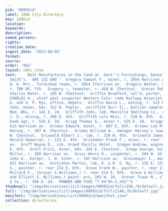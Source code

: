```yaml
---
pid: '00992cd'
label: 1886 City Directory
key: 1886cd
location: 
keywords: 
description: 
named_persons: 
rights: 
creation_date: 
ingest_date: '2023-08-03'
format: 
source: 
order: '992'
layout: cmhc_item
text: '   Best Manufactures in the land at  Gent''s Furnishings, Daniels, Fisher &
  Smith’s.  GRE 132 GRO ‘  Gregory Samuel F., miner, r. 2054 Harrison av.  Gregory
  8. A. Mrs., furnished rooms, r. 2054 Ifarrison av.  Gregory Walter, tel. operator,
  r. 700 EK. 7th.  Gregory —, teamster, r. 428 W. Chestnut.  Greier Robert J., bkkpr,
  Charles Mater, r. 105 W. Chestnut.  Griffin Bradford, col’d, porter, r. 116 E. 3d.  GRIFFIN
  CHARLES H., chief pool inspector Western Colo- rado Railway Association, D. & KR.
  G. and U. P. Rys, office, depots.  Griffin David L., mining, r. 523 Harrison av.  Griffin
  John, miner, bds. 312 N. Poplar.  sxriffith Burr Ii., bullion sampler, Harrison
  Red. Wks, r. 142 E. 2d.  Griffith John, lab, Manville Smelting Co., r. 417 W. 4th.  Griffith
  J. D., mining, r. 206 E. 4th.  Griffith Lulu Miss, r. 210 W. 6th.  Grigg Thomas,
  book agt, r. 525 E. 3d.  Grigg Thomas S., miner r. 525 E. 3d.  Griggs Perry, furniture,
  613 Harrison av.  Grimes Edward, miner, r. 807 E. 6th.  Grimes Lee M., clk, John
  Harvey, r. 307 W. Chestnut.  Grimes William W., manager Harvey’s lower store, 307
  W. Chestnut.  Griswold Albert J., lab, r. 310 W. 4th.  Griswold James E., pressman,
  Herald Democrat, r. 123 E. 4th.  Gritmaker Frank F., miner, r. rear 148 S. Toledo
  av.  Groff Wayne D., cik, Grand Pacific Hotel.  Grogan Andrew, engineer, r. 410
  E. 4th.  Groll Fritz, miner, bds. 145 E. Chestnut.  Gropp George, butcher, J. H.
  Miller, r. 109 Harrison av.  Gross Henry D., carpenter, r. 204 W. 3d.  Grossenbach
  John U., barkpr, J. W. Scher, r. 107 Harrison av.  Grossmayer I., manager, M. Londoner,
  427 Harrison av.  Grotjohan Martin, lab, D. & R. G. Ry, r. 135 E. 13th.  Grove Augustus
  S., painter, r. rear 214 E. 6th.  Grove Frank W., painter, r. rear 214 E. 6th.  Grove
  Millard F., (Grover & Williams,) r. rear 214 E. 6th.  Grove & Williams, (M. F. Grove
  and Elliott E. Williams,) paint- ers, 103 W. 3d.  Grover Tsaac M., clk, M. Londoner
  & Co., r. 506 E. 2d.  POWDER AND FUSE “7 ¥4°8%.5.242°"5 '
thumbnail: "/img/derivatives/iiif/images/00992cd/full/250,/0/default.jpg"
full: "/img/derivatives/iiif/images/00992cd/full/1140,/0/default.jpg"
manifest: "/img/derivatives/iiif/00992cd/manifest.json"
collection: directories
---
```

